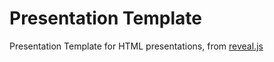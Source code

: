 # Presentation Template

Presentation Template for HTML presentations, from [reveal.js](https://github.com/hakimel/reveal.js)